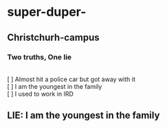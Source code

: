 # super-duper-

## Christchurh-campus

### Two truths, One lie

<br>[ ] Almost hit a police car but got away with it
<br>[ ] I am the youngest in the family
<br>[ ] I used to work in IRD

<h2> LIE: I am the youngest in the family <h2>
